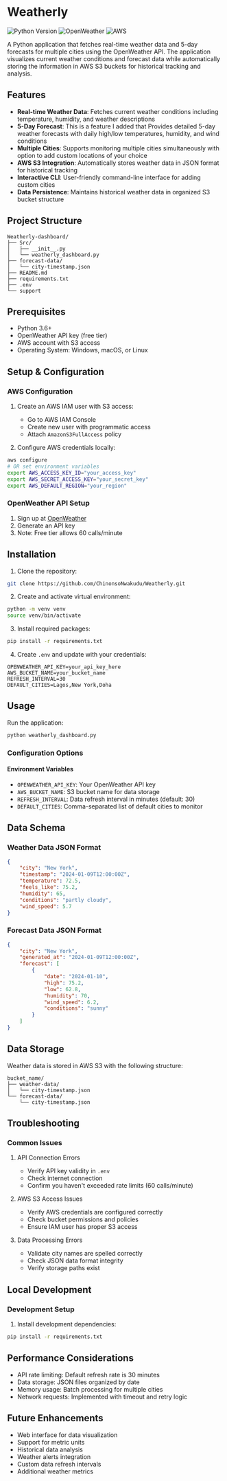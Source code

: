 # Weatherly

![Python Version](https://img.shields.io/badge/python-3.6%2B-blue)
![OpenWeather](https://img.shields.io/badge/OpenWeather-API-orange)
![AWS](https://img.shields.io/badge/AWS-S3-yellow)

A Python application that fetches real-time weather data and 5-day forecasts for multiple cities using the OpenWeather API. The application visualizes current weather conditions and forecast data while automatically storing the information in AWS S3 buckets for historical tracking and analysis.

## Features

- **Real-time Weather Data**: Fetches current weather conditions including temperature, humidity, and weather descriptions
- **5-Day Forecast**: This is a feature I added that Provides detailed 5-day weather forecasts with daily high/low temperatures, humidity, and wind conditions
- **Multiple Cities**: Supports monitoring multiple cities simultaneously with option to add custom locations of your choice
- **AWS S3 Integration**: Automatically stores weather data in JSON format for historical tracking
- **Interactive CLI**: User-friendly command-line interface for adding custom cities
- **Data Persistence**: Maintains historical weather data in organized S3 bucket structure

## Project Structure
```
Weatherly-dashboard/
├── Src/
│   ├── __init__.py
│   └── weatherly_dashboard.py
├── forecast-data/
│   └── city-timestamp.json
├── README.md
├── requirements.txt
├── .env
└── support
```

## Prerequisites

- Python 3.6+
- OpenWeather API key (free tier)
- AWS account with S3 access
- Operating System: Windows, macOS, or Linux

## Setup & Configuration

### AWS Configuration
1. Create an AWS IAM user with S3 access:
   - Go to AWS IAM Console
   - Create new user with programmatic access
   - Attach `AmazonS3FullAccess` policy

2. Configure AWS credentials locally:
```bash
aws configure
# OR set environment variables
export AWS_ACCESS_KEY_ID="your_access_key"
export AWS_SECRET_ACCESS_KEY="your_secret_key"
export AWS_DEFAULT_REGION="your_region"
```

### OpenWeather API Setup
1. Sign up at [OpenWeather](https://openweathermap.org/api)
2. Generate an API key
3. Note: Free tier allows 60 calls/minute

## Installation

1. Clone the repository:
```bash
git clone https://github.com/ChinonsoNwakudu/Weatherly.git

```

2. Create and activate virtual environment:
```bash
python -m venv venv
source venv/bin/activate  
```

3. Install required packages:
```bash
pip install -r requirements.txt
```

4. Create `.env` and update with your credentials:
```
OPENWEATHER_API_KEY=your_api_key_here
AWS_BUCKET_NAME=your_bucket_name
REFRESH_INTERVAL=30
DEFAULT_CITIES=Lagos,New York,Doha
```

## Usage

Run the application:
```bash
python weatherly_dashboard.py
```

### Configuration Options

#### Environment Variables
- `OPENWEATHER_API_KEY`: Your OpenWeather API key
- `AWS_BUCKET_NAME`: S3 bucket name for data storage
- `REFRESH_INTERVAL`: Data refresh interval in minutes (default: 30)
- `DEFAULT_CITIES`: Comma-separated list of default cities to monitor

## Data Schema

### Weather Data JSON Format
```json
{
    "city": "New York",
    "timestamp": "2024-01-09T12:00:00Z",
    "temperature": 72.5,
    "feels_like": 75.2,
    "humidity": 65,
    "conditions": "partly cloudy",
    "wind_speed": 5.7
}
```

### Forecast Data JSON Format
```json
{
    "city": "New York",
    "generated_at": "2024-01-09T12:00:00Z",
    "forecast": [
        {
            "date": "2024-01-10",
            "high": 75.2,
            "low": 62.8,
            "humidity": 70,
            "wind_speed": 6.2,
            "conditions": "sunny"
        }
    ]
}
```

## Data Storage

Weather data is stored in AWS S3 with the following structure:
```
bucket_name/
├── weather-data/
│   └── city-timestamp.json
└── forecast-data/
    └── city-timestamp.json
```

## Troubleshooting

### Common Issues

1. API Connection Errors
   - Verify API key validity in `.env`
   - Check internet connection
   - Confirm you haven't exceeded rate limits (60 calls/minute)

2. AWS S3 Access Issues
   - Verify AWS credentials are configured correctly
   - Check bucket permissions and policies
   - Ensure IAM user has proper S3 access

3. Data Processing Errors
   - Validate city names are spelled correctly
   - Check JSON data format integrity
   - Verify storage paths exist

## Local Development

### Development Setup
1. Install development dependencies:
```bash
pip install -r requirements.txt
```

## Performance Considerations

- API rate limiting: Default refresh rate is 30 minutes
- Data storage: JSON files organized by date
- Memory usage: Batch processing for multiple cities
- Network requests: Implemented with timeout and retry logic



## Future Enhancements

- Web interface for data visualization
- Support for metric units
- Historical data analysis
- Weather alerts integration
- Custom data refresh intervals
- Additional weather metrics

